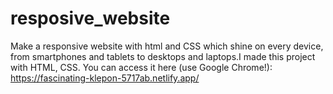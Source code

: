 # resposive_website
Make a responsive website with html and CSS which shine on every device, from smartphones and tablets to desktops and laptops.I made this project with HTML, CSS. You can access it here (use Google Chrome!): https://fascinating-klepon-5717ab.netlify.app/
